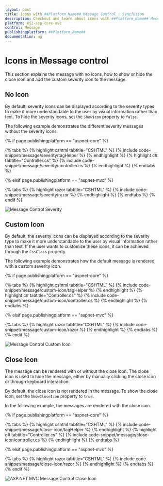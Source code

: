 ```yaml
---
layout: post
title: Icons with ##Platform_Name## Message Control | Syncfusion
description: Checkout and learn about icons with ##Platform_Name## Message control of Syncfusion Essential JS 2 and more details.
platform: ej2-asp-core-mvc
control: Message
publishingplatform: ##Platform_Name##
documentation: ug
---
```


# Icons in Message control

This section explains the message with no icons, how to show or hide the close icon and add the custom severity icon to the message.

## No Icon

By default, severity icons can be displayed according to the severity types to make it more understandable to the user by visual information rather than text. To hide the severity icons, set the `ShowIcon` property to `false`.

The following example demonstrates the different severity messages without the severity icons.

{% if page.publishingplatform == "aspnet-core" %}

{% tabs %}
{% highlight cshtml tabtitle="CSHTML" %}
{% include code-snippet/message/severity/tagHelper %}
{% endhighlight %}
{% highlight c# tabtitle="Controller.cs" %}
{% include code-snippet/message/severity/controller.cs %}
{% endhighlight %}
{% endtabs %}

{% elsif page.publishingplatform == "aspnet-mvc" %}

{% tabs %}
{% highlight razor tabtitle="CSHTML" %}
{% include code-snippet/message/severity/razor %}
{% endhighlight %}
{% endtabs %}
{% endif %}

![Message Control Severity](images/message-severity.png)

## Custom Icon

By default, the severity icons can be displayed according to the severity type to make it more understandable to the user by visual information rather than text. If the user wants to customize these icons, it can be achieved through the `CssClass` property.

The following example demonstrates how the default message is rendered with a custom severity icon.

{% if page.publishingplatform == "aspnet-core" %}

{% tabs %}
{% highlight cshtml tabtitle="CSHTML" %}
{% include code-snippet/message/custom-icon/tagHelper %}
{% endhighlight %}
{% highlight c# tabtitle="Controller.cs" %}
{% include code-snippet/message/custom-icon/controller.cs %}
{% endhighlight %}
{% endtabs %}

{% elsif page.publishingplatform == "aspnet-mvc" %}

{% tabs %}
{% highlight razor tabtitle="CSHTML" %}
{% include code-snippet/message/custom-icon/razor %}
{% endhighlight %}
{% endtabs %}
{% endif %}

![Message Control Custom Icon](images/message-custom-icon.png)

## Close Icon

The message can be rendered with or without the close icon. The close icon is used to hide the message, either by manually clicking the close icon or through keyboard interaction.

By default, the close icon is not rendered in the message. To show the close icon, set the `ShowCloseIcon` property to `true`.

In the following example, the messages are rendered with the close icon.

{% if page.publishingplatform == "aspnet-core" %}

{% tabs %}
{% highlight cshtml tabtitle="CSHTML" %}
{% include code-snippet/message/close-icon/tagHelper %}
{% endhighlight %}
{% highlight c# tabtitle="Controller.cs" %}
{% include code-snippet/message/close-icon/controller.cs %}
{% endhighlight %}
{% endtabs %}

{% elsif page.publishingplatform == "aspnet-mvc" %}

{% tabs %}
{% highlight razor tabtitle="CSHTML" %}
{% include code-snippet/message/close-icon/razor %}
{% endhighlight %}
{% endtabs %}
{% endif %}

![ASP.NET MVC Message Control Close Icon](images/message-close-icon.png)

